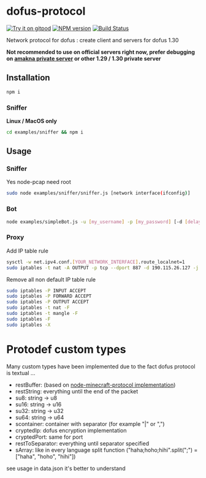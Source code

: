
# dofus-protocol

[![Try it on gitpod](https://img.shields.io/badge/try-on%20gitpod-brightgreen.svg)](https://gitpod.io/#https://github.com/AstrubTools/dofus-protocol)
[![NPM version](https://img.shields.io/npm/v/dofus-protocol.svg)](http://npmjs.com/package/dofus-protocol)
[![Build Status](https://img.shields.io/circleci/project/AstrubTools/dofus-protocol/master.svg)](https://circleci.com/gh/AstrubTools/dofus-protocol)

Network protocol for dofus : create client and servers for dofus 1.30

**Not recommended to use on official servers right now, prefer debugging on [amakna private server](https://amakna.net) or other 1.29 / 1.30 private server**

## Installation

```bash
npm i
```

### Sniffer

**Linux / MacOS only**

```bash
cd examples/sniffer && npm i
```

## Usage

### Sniffer

Yes node-pcap need root

```bash
sudo node examples/sniffer/sniffer.js [network interface(ifconfig)]
```

### Bot

```bash
node examples/simpleBot.js -u [my_username] -p [my_password] [-d [delay_between_packets] default: 0]
```

### Proxy

Add IP table rule

```bash
sysctl -w net.ipv4.conf.[YOUR_NETWORK_INTERFACE].route_localnet=1
sudo iptables -t nat -A OUTPUT -p tcp --dport 887 -d 190.115.26.127 -j DNAT --to-destination 127.0.0.1:34555
```

Remove all non default IP table rule

```bash
sudo iptables -P INPUT ACCEPT
sudo iptables -P FORWARD ACCEPT
sudo iptables -P OUTPUT ACCEPT
sudo iptables -t nat -F
sudo iptables -t mangle -F
sudo iptables -F
sudo iptables -X
```

# Protodef custom types

Many custom types have been implemented due to the fact dofus protocol is textual ...

- restBuffer: (based on [node-minecraft-protocol implementation](https://github.com/PrismarineJS/node-minecraft-protocol/blob/master/src/datatypes/minecraft.js))
- restString: everything until the end of the packet
- su8: string -> u8
- su16: string -> u16
- su32: string -> u32
- su64: string -> u64
- scontainer: container with separator (for example "|" or ",")
- cryptedIp: dofus encryption implementation
- cryptedPort: same for port
- restToSeparator: everything until separator specified
- sArray: like in every language split function ("haha;hoho;hihi".split(";") = ["haha", "hoho", "hihi"])

see usage in data.json it's better to understand
